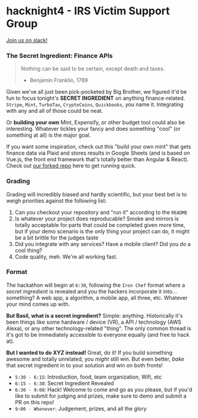 # hacknight4 - IRS Victim Support Group

[Join us on slack!](https://hacknightio.herokuapp.com/)

### The Secret Ingredient: Finance APIs

> Nothing can be said to be certain, except death and taxes.
> - Benjamin Franklin, 1789

Given we've all just been pick-pocketed by Big Brother, we figured it'd be fun to focus tonight's **SECRET INGREDIENT** on anything finance-related. 
`Stripe`, `Mint`, `TurboTax`, `CryptoCoins`, `Quickbooks`, you name it. Integrating with any and all of those could be neat. 

Or **building your own** Mint, Expensify, or other budget tool could also be interesting. Whatever tickles your fancy and does something "cool" (or something at all) is the major goal. 

If you want some inspiration, check out this "build your own mint" that gets finance data via Plaid and stores results in Google Sheets (and is based on Vue.js, the front end framework that's totally better than Angular & React). Check out [our forked repo](https://github.com/hacknightio/build-your-own-mint) here to get running quick. 


### Grading

Grading will incredibly biased and hardly scientific, but your best bet is to weigh priorities against the following list:

1) Can you checkout your repository and "run it" according to the `README`
2) Is whatever your project does reproducable? Smoke and mirrors is totally acceptable for parts that could be completed given more time, but if 
your demo scenario is the only thing your project can do, it might be a bit brittle for the judges taste
3) Did you integrate with any services? Have a mobile client? Did you do a cool thing? 
4) Code quality, meh. We're all working fast. 


### Format

The hackathon will begin at `6:30`, following the `Iron Chef` format where a _secret ingredient_ is revealed and you the hackers incorporate it into... something? 
A web app, a algorithm, a mobile app, all three, etc. Whatever your mind comes up with. 

**But Basil, what is a secret ingredient?** Simple: anything. Historically it's been things like some hardware / device (VR), a API / technology (AWS Alexa), or any other 
technology-related "thing". The only common thread is it's got to be immediately accessible to everyone equally (and free to hack at). 

**But I wanted to do XYZ instead!** Great, do it! If you build something awesome and totally unrelated, you *might* still win. But even better, _bake_ that secret ingredient in
to your solution and win on both fronts! 

- `5:30 - 6:15`: Introduction, food, team organization, Wifi, etc
- `6:15 - 6:30`: Secret Ingredient Revealed
- `6:30 - 9:00`: Hack! Welcome to come and go as you please, but if you'd like to submit for judging and prizes, make sure to demo and submit a PR on this repo! 
- `9:00 - Whenever`: Judgement, prizes, and all the glory
